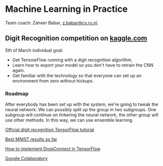 # Machine Learning in Practice

Team coach: Zaheer Babar, [z.babar@cs.ru.nl](z.babar@cs.ru.nl).


## Digit Recognition competition on [kaggle.com](https://kaggle.com/)
5th of March individual goal:
* Get TensowFlow running with a digit recognition algorithm. 
* Learn how to export your model so you don't have to retrain the CNN again.
* Get familiar with the technology so that everyone can set up an environment from zero without hickups.


### Roadmap
After everybody has been set up with the system, we're going to tweak the neural network. 
We can possibly split up the group in two subgroups. One subgroup will continue on tinkering the neural network, the other group will use other methods. In this way, we can use ensemble learning.

[Official digit recognition TensorFlow tutorial](https://www.tensorflow.org/tutorials/layers)

[Best MNIST results so far](http://rodrigob.github.io/are_we_there_yet/build/classification_datasets_results.html#4d4e495354)

[How to implement DropConnect in TensorFlow](https://nickcdryan.wordpress.com/2017/06/13/dropconnect-implementation-in-python-and-tensorflow/)

[Google Colaboratory](https://colab.research.google.com/notebooks/welcome.ipynb)
